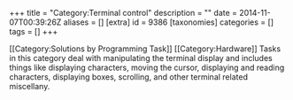 +++
title = "Category:Terminal control"
description = ""
date = 2014-11-07T00:39:26Z
aliases = []
[extra]
id = 9386
[taxonomies]
categories = []
tags = []
+++

[[Category:Solutions by Programming Task]] [[Category:Hardware]]
Tasks in this category deal with manipulating the terminal display and includes things like displaying characters, moving the cursor, displaying and reading characters, displaying boxes, scrolling, and other terminal related miscellany.
